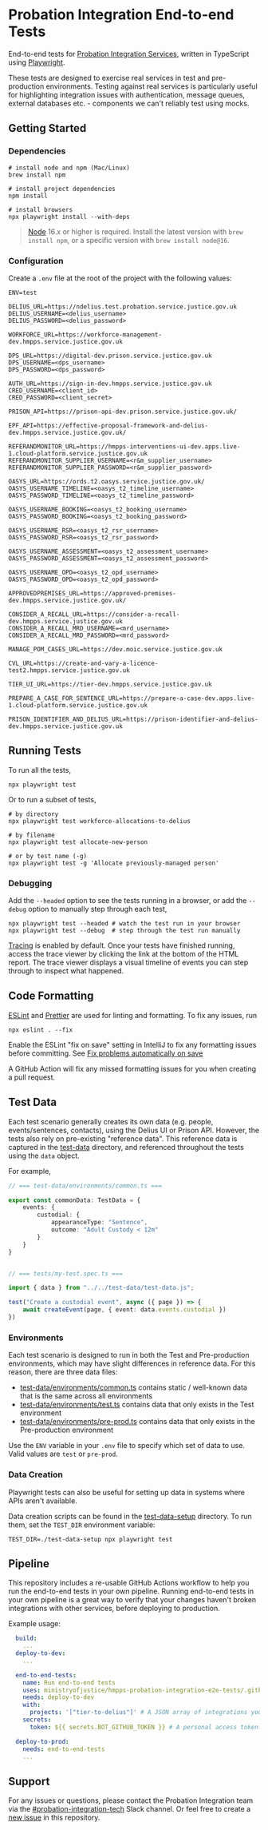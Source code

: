 # Probation Integration End-to-end Tests

End-to-end tests
for [Probation Integration Services](https://github.com/ministryofjustice/hmpps-probation-integration-services),
written in TypeScript using [Playwright](https://playwright.dev).

These tests are designed to exercise real services in test and pre-production environments.
Testing against real services is particularly useful for highlighting integration issues with authentication, message
queues, external databases etc. - components we can't reliably test using mocks.

## Getting Started

### Dependencies

```shell
# install node and npm (Mac/Linux)
brew install npm

# install project dependencies
npm install

# install browsers
npx playwright install --with-deps
```

> [Node](https://nodejs.org/en/) 16.x or higher is required.
Install the latest version with `brew install npm`, or a specific version with `brew install node@16`.

### Configuration

Create a `.env` file at the root of the project with the following values:

```
ENV=test

DELIUS_URL=https://ndelius.test.probation.service.justice.gov.uk
DELIUS_USERNAME=<delius_username>
DELIUS_PASSWORD=<delius_password>

WORKFORCE_URL=https://workforce-management-dev.hmpps.service.justice.gov.uk

DPS_URL=https://digital-dev.prison.service.justice.gov.uk
DPS_USERNAME=<dps_username>
DPS_PASSWORD=<dps_password>

AUTH_URL=https://sign-in-dev.hmpps.service.justice.gov.uk
CRED_USERNAME=<client_id>
CRED_PASSWORD=<client_secret>

PRISON_API=https://prison-api-dev.prison.service.justice.gov.uk/

EPF_API=https://effective-proposal-framework-and-delius-dev.hmpps.service.justice.gov.uk/

REFERANDMONITOR_URL=https://hmpps-interventions-ui-dev.apps.live-1.cloud-platform.service.justice.gov.uk
REFERANDMONITOR_SUPPLIER_USERNAME=<r&m_supplier_username>
REFERANDMONITOR_SUPPLIER_PASSWORD=<r&m_supplier_password>

OASYS_URL=https://ords.t2.oasys.service.justice.gov.uk/
OASYS_USERNAME_TIMELINE=<oasys_t2_timeline_username>
OASYS_PASSWORD_TIMELINE=<oasys_t2_timeline_password>

OASYS_USERNAME_BOOKING=<oasys_t2_booking_username>
OASYS_PASSWORD_BOOKING=<oasys_t2_booking_password>

OASYS_USERNAME_RSR=<oasys_t2_rsr_username>
OASYS_PASSWORD_RSR=<oasys_t2_rsr_password>

OASYS_USERNAME_ASSESSMENT=<oasys_t2_assessment_username>
OASYS_PASSWORD_ASSESSMENT=<oasys_t2_assessment_password>

OASYS_USERNAME_OPD=<oasys_t2_opd_username>
OASYS_PASSWORD_OPD=<oasys_t2_opd_password>

APPROVEDPREMISES_URL=https://approved-premises-dev.hmpps.service.justice.gov.uk/

CONSIDER_A_RECALL_URL=https://consider-a-recall-dev.hmpps.service.justice.gov.uk
CONSIDER_A_RECALL_MRD_USERNAME=<mrd_username>
CONSIDER_A_RECALL_MRD_PASSWORD=<mrd_password>

MANAGE_POM_CASES_URL=https://dev.moic.service.justice.gov.uk

CVL_URL=https://create-and-vary-a-licence-test2.hmpps.service.justice.gov.uk

TIER_UI_URL=https://tier-dev.hmpps.service.justice.gov.uk

PREPARE_A_CASE_FOR_SENTENCE_URL=https://prepare-a-case-dev.apps.live-1.cloud-platform.service.justice.gov.uk

PRISON_IDENTIFIER_AND_DELIUS_URL=https://prison-identifier-and-delius-dev.hmpps.service.justice.gov.uk
```

## Running Tests

To run all the tests,

```shell
npx playwright test
```

Or to run a subset of tests,

```shell
# by directory
npx playwright test workforce-allocations-to-delius

# by filename
npx playwright test allocate-new-person

# or by test name (-g)
npx playwright test -g 'Allocate previously-managed person'
```

### Debugging

Add the `--headed` option to see the tests running in a browser, or add the `--debug` option to manually step through
each test,

```shell
npx playwright test --headed # watch the test run in your browser
npx playwright test --debug  # step through the test run manually
```

[Tracing](https://playwright.dev/docs/trace-viewer) is enabled by default.
Once your tests have finished running, access the trace viewer by clicking the link at the bottom of the HTML report.
The trace viewer displays a visual timeline of events you can step through to inspect what happened.

## Code Formatting

[ESLint](https://eslint.org/) and [Prettier](https://prettier.io/) are used for linting and formatting.
To fix any issues, run

```shell
npx eslint . --fix
```

Enable the ESLint "fix on save" setting in IntelliJ to fix any formatting issues before committing.
See [Fix problems automatically on save](https://www.jetbrains.com/help/idea/eslint.html#ws_eslint_configure_run_eslint_on_save)

A GitHub Action will fix any missed formatting issues for you when creating a pull request.

## Test Data

Each test scenario generally creates its own data (e.g. people, events/sentences, contacts), using the Delius UI or
Prison API.
However, the tests also rely on pre-existing "reference data".
This reference data is captured in the [test-data](./test-data) directory, and referenced throughout the tests using
the `data` object.

For example,

```typescript
// === test-data/environments/common.ts ===

export const commonData: TestData = {
    events: {
        custodial: {
            appearanceType: "Sentence",
            outcome: "Adult Custody < 12m"
        }
    }
}


// === tests/my-test.spec.ts ===

import { data } from "../../test-data/test-data.js";

test("Create a custodial event", async ({ page }) => {
    await createEvent(page, { event: data.events.custodial })
})
```

### Environments

Each test scenario is designed to run in both the Test and Pre-production environments, which may have slight
differences in reference data.
For this reason, there are three data files:

* [test-data/environments/common.ts](test-data/environments/common.ts) contains static / well-known data that is the
  same across all environments
* [test-data/environments/test.ts](test-data/environments/test.ts) contains data that only exists in the Test
  environment
* [test-data/environments/pre-prod.ts](test-data/environments/test.ts) contains data that only exists in the
  Pre-production environment

Use the `ENV` variable in your `.env` file to specify which set of data to use.
Valid values are `test` or `pre-prod`.

### Data Creation
Playwright tests can also be useful for setting up data in systems where APIs aren't available.

Data creation scripts can be found in the [test-data-setup](./test-data-setup) directory. 
To run them, set the `TEST_DIR` environment variable:

```shell
TEST_DIR=./test-data-setup npx playwright test
```

## Pipeline
This repository includes a re-usable GitHub Actions workflow to help you run the end-to-end tests in your own pipeline.
Running end-to-end tests in your own pipeline is a great way to verify that your changes haven't broken integrations with other services, before deploying to production.

Example usage:
```yaml
  build:
    ...
  deploy-to-dev:
    ...

  end-to-end-tests:
    name: Run end-to-end tests
    uses: ministryofjustice/hmpps-probation-integration-e2e-tests/.github/workflows/test-remote.yml@main
    needs: deploy-to-dev
    with:
      projects: '["tier-to-delius"]' # A JSON array of integrations you want to test
    secrets:
      token: ${{ secrets.BOT_GITHUB_TOKEN }} # A personal access token with "actions:write" permissions on the hmpps-probation-integration-e2e-tests repository

  deploy-to-prod:
    needs: end-to-end-tests
    ...

```


## Support

For any issues or questions, please contact the Probation Integration team via
the [#probation-integration-tech](https://mojdt.slack.com/archives/C02HQ4M2YQN)
Slack channel. Or feel free to create
a [new issue](https://github.com/ministryofjustice/hmpps-probation-integration-e2e-tests/issues/new)
in this repository.
